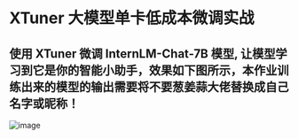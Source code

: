# XTuner 大模型单卡低成本微调实战	
## 使用 XTuner 微调 InternLM-Chat-7B 模型, 让模型学习到它是你的智能小助手，效果如下图所示，本作业训练出来的模型的输出需要将不要葱姜蒜大佬替换成自己名字或昵称！
![image](https://github.com/sunhanyu714/Internlm_learning/assets/65016415/63392581-769c-4942-be37-49dadc3e4553)
